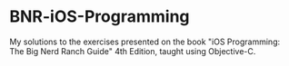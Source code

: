 # BNR-iOS-Programming

My solutions to the exercises presented on the book "iOS Programming: The Big Nerd Ranch Guide" 4th Edition, taught using Objective-C.
